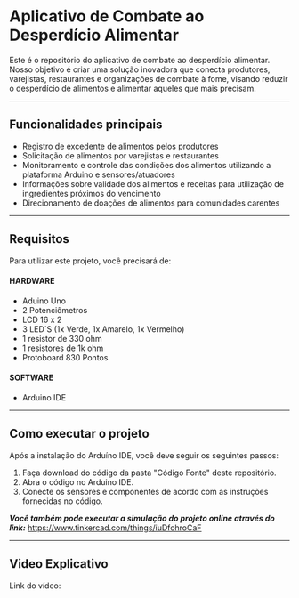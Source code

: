 # Aplicativo de Combate ao Desperdício Alimentar

Este é o repositório do aplicativo de combate ao desperdício alimentar. Nosso objetivo é criar uma solução inovadora que conecta produtores, varejistas, restaurantes e organizações de combate à fome, visando reduzir o desperdício de alimentos e alimentar aqueles que mais precisam.
___

## Funcionalidades principais

- Registro de excedente de alimentos pelos produtores
- Solicitação de alimentos por varejistas e restaurantes
- Monitoramento e controle das condições dos alimentos utilizando a plataforma Arduino e sensores/atuadores
- Informações sobre validade dos alimentos e receitas para utilização de ingredientes próximos do vencimento
- Direcionamento de doações de alimentos para comunidades carentes

___
   
## Requisitos

Para utilizar este projeto, você precisará de:

   #### HARDWARE  

   - Aduino Uno 
   - 2 Potenciômetros
   - LCD 16 x 2
   - 3 LED´S (1x Verde, 1x Amarelo, 1x Vermelho)
   - 1 resistor de 330 ohm
   - 1 resistores de 1k ohm
   - Protoboard 830 Pontos

   #### SOFTWARE 

   - Arduino IDE
   
___
## Como executar o projeto

Após a instalação do Arduíno IDE, você deve seguir os seguintes passos:

1. Faça download do código da pasta "Código Fonte" deste repositório.
2. Abra o código no Arduino IDE.
3. Conecte os sensores e componentes de acordo com as instruções fornecidas no código.

***Você também pode executar a simulação do projeto online através do link:*** https://www.tinkercad.com/things/iuDfohroCaF
___

## Video Explicativo
Link do vídeo: 